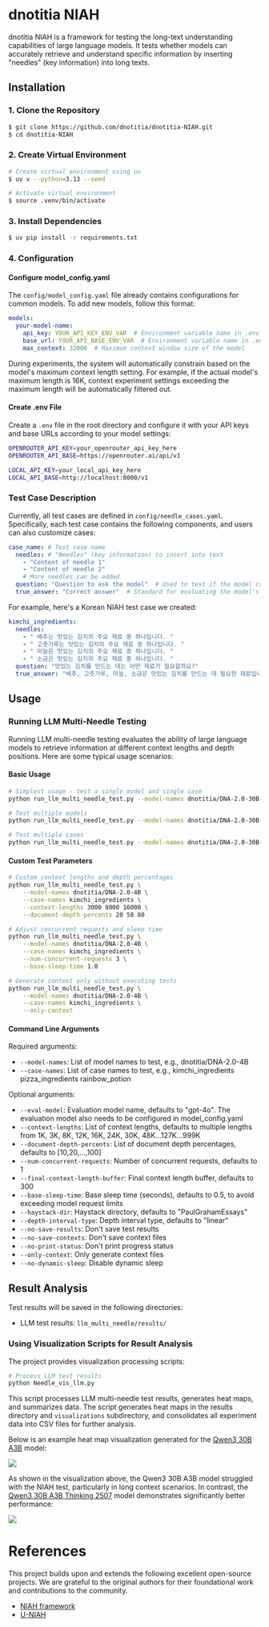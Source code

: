 # dnotitia NIAH

dnotitia NIAH is a framework for testing the long-text understanding capabilities of large language models. It tests
whether models can accurately retrieve and understand specific information by inserting "needles" (key information) into long texts.

## Installation

### 1. Clone the Repository

```bash
$ git clone https://github.com/dnotitia/dnotitia-NIAH.git
$ cd dnotitia-NIAH
```

### 2. Create Virtual Environment

```bash
# Create virtual environment using uv
$ uv v --python=3.13 --seed

# Activate virtual environment
$ source .venv/bin/activate
```

### 3. Install Dependencies

```bash
$ uv pip install -r requirements.txt
```

### 4. Configuration

#### Configure model_config.yaml

The `config/model_config.yaml` file already contains configurations for common models. To add new models, follow this format:

```yaml
models:
  your-model-name:
    api_key: YOUR_API_KEY_ENV_VAR  # Environment variable name in .env
    base_url: YOUR_API_BASE_ENV_VAR  # Environment variable name in .env
    max_context: 32000  # Maximum context window size of the model
```

During experiments, the system will automatically constrain based on the model's maximum context length setting. For
example, if the actual model's maximum length is 16K, context experiment settings exceeding the maximum length will be
automatically filtered out.

#### Create .env File

Create a `.env` file in the root directory and configure it with your API keys and base URLs according to your model settings:

```bash
OPENROUTER_API_KEY=your_openrouter_api_key_here
OPENROUTER_API_BASE=https://openrouter.ai/api/v1

LOCAL_API_KEY=your_local_api_key_here
LOCAL_API_BASE=http://localhost:8000/v1
```

### Test Case Description

Currently, all test cases are defined in `config/needle_cases.yaml`.
Specifically, each test case contains the following components, and users can also customize cases:

```yaml
case_name: # Test case name
  needles: # "Needles" (key information) to insert into text
    - "Content of needle 1"
    - "Content of needle 2"
    # More needles can be added
  question: "Question to ask the model"  # Used to test if the model can retrieve information from needles
  true_answer: "Correct answer"  # Standard for evaluating the model's response
```

For example, here's a Korean NIAH test case we created:

```yaml
kimchi_ingredients:
  needles:
    - " 배추는 맛있는 김치의 주요 재료 중 하나입니다. "
    - " 고춧가루는 맛있는 김치의 주요 재료 중 하나입니다. "
    - " 마늘은 맛있는 김치의 주요 재료 중 하나입니다. "
    - " 소금은 맛있는 김치의 주요 재료 중 하나입니다. "
  question: "맛있는 김치를 만드는 데는 어떤 재료가 필요할까요?"
  true_answer: "배추, 고춧가루, 마늘, 소금은 맛있는 김치를 만드는 데 필요한 재료입니다."  
```

## Usage

### Running LLM Multi-Needle Testing

Running LLM multi-needle testing evaluates the ability of large language models to retrieve information at different
context lengths and depth positions. Here are some typical usage scenarios:

#### Basic Usage

```bash
# Simplest usage - test a single model and single case
python run_llm_multi_needle_test.py --model-names dnotitia/DNA-2.0-30B-A3B --case-names kimchi_ingredients

# Test multiple models
python run_llm_multi_needle_test.py --model-names dnotitia/DNA-2.0-30B-A3B dnotitia/DNA-2.0-4B --case-names kimchi_ingredients

# Test multiple cases
python run_llm_multi_needle_test.py --model-names dnotitia/DNA-2.0-30B-A3B dnotitia/DNA-2.0-4B --case-names kimchi_ingredients pizza_ingredients
```

#### Custom Test Parameters

```bash
# Custom context lengths and depth percentages
python run_llm_multi_needle_test.py \
    --model-names dnotitia/DNA-2.0-4B \
    --case-names kimchi_ingredients \
    --context-lengths 3000 8000 16000 \
    --document-depth-percents 20 50 80

# Adjust concurrent requests and sleep time
python run_llm_multi_needle_test.py \
    --model-names dnotitia/DNA-2.0-4B \
    --case-names kimchi_ingredients \
    --num-concurrent-requests 3 \
    --base-sleep-time 1.0

# Generate context only without executing tests
python run_llm_multi_needle_test.py \
    --model-names dnotitia/DNA-2.0-4B \
    --case-names kimchi_ingredients \
    --only-context
```

#### Command Line Arguments

Required arguments:

- `--model-names`: List of model names to test, e.g., dnotitia/DNA-2.0-4B
- `--case-names`: List of case names to test, e.g., kimchi_ingredients pizza_ingredients rainbow_potion

Optional arguments:

- `--eval-model`: Evaluation model name, defaults to "gpt-4o". The evaluation model also needs to be configured in
  model_config.yaml
- `--context-lengths`: List of context lengths, defaults to multiple lengths from 1K, 3K, 8K, 12K, 16K, 24K, 30K,
  48K...127K...999K
- `--document-depth-percents`: List of document depth percentages, defaults to [10,20,...,100]
- `--num-concurrent-requests`: Number of concurrent requests, defaults to 1
- `--final-context-length-buffer`: Final context length buffer, defaults to 300
- `--base-sleep-time`: Base sleep time (seconds), defaults to 0.5, to avoid exceeding model request limits
- `--haystack-dir`: Haystack directory, defaults to "PaulGrahamEssays"
- `--depth-interval-type`: Depth interval type, defaults to "linear"
- `--no-save-results`: Don't save test results
- `--no-save-contexts`: Don't save context files
- `--no-print-status`: Don't print progress status
- `--only-context`: Only generate context files
- `--no-dynamic-sleep`: Disable dynamic sleep

## Result Analysis

Test results will be saved in the following directories:

- LLM test results: `llm_multi_needle/results/`

### Using Visualization Scripts for Result Analysis

The project provides visualization processing scripts:

```bash
# Process LLM test results
python Needle_vis_llm.py
```

This script processes LLM multi-needle test results, generates heat maps, and summarizes data. The script generates heat maps in the results directory and `visualizations` subdirectory, and consolidates all experiment data into CSV files for further analysis.

Below is an example heat map visualization generated for the [Qwen3 30B A3B](https://huggingface.co/Qwen/Qwen3-30B-A3B) model:

![](PaulGrahamEssays_kimchi_ingredients_qwen_qwen3-30b-a3b_heatmap.png)

As shown in the visualization above, the Qwen3 30B A3B model struggled with the NIAH test, particularly in long context scenarios. In contrast, the [Qwen3 30B A3B Thinking 2507](https://huggingface.co/Qwen/Qwen3-30B-A3B-Thinking-2507) model demonstrates significantly better performance:

![](PaulGrahamEssays_kimchi_ingredients_qwen_qwen3-30b-a3b-thinking-2507_heatmap.png)


# References

This project builds upon and extends the following excellent open-source projects. We are grateful to the original authors for their foundational work and contributions to the community.

- [NIAH framework](https://github.com/gkamradt/LLMTest_NeedleInAHaystack)
- [U-NIAH](https://github.com/Tongji-KGLLM/U-NIAH)
